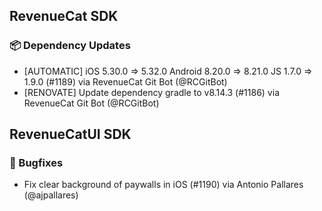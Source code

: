 ## RevenueCat SDK
### 📦 Dependency Updates
* [AUTOMATIC] iOS 5.30.0 => 5.32.0 Android 8.20.0 => 8.21.0 JS 1.7.0 => 1.9.0 (#1189) via RevenueCat Git Bot (@RCGitBot)
* [RENOVATE] Update dependency gradle to v8.14.3 (#1186) via RevenueCat Git Bot (@RCGitBot)

## RevenueCatUI SDK
### 🐞 Bugfixes
* Fix clear background of paywalls in iOS (#1190) via Antonio Pallares (@ajpallares)
